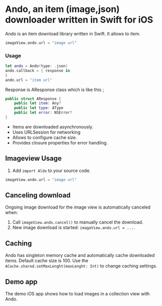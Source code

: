 # Ando, an item (image,json) downloader written in Swift for iOS

Ando is an item download library written in Swift. It allows to item.

```Swift
imageView.ando.url = "image url"
```

### Usage


```Swift
let ando = Ando(type: .json)
ando.callback = { response in
}
ando.url = "item url"
```

Response is AResponse class which is like this ;
```Swift
public struct AResponse {
    public let item: Any?
    public let type: AType
    public let error: NSError?
}
```


* Items are downloaded asynchronously.
* Uses URLSession for networking
* Allows to configure cache size.
* Provides closure properties for error handling.

## Imageview Usage

1. Add `import Aldo` to your source code.

```Swift
imageView.ando.url = "image url"
```


## Canceling download

Ongoing image download for the image view is automatically canceled when:

1. Call `imageView.ando.cancel()` to manually cancel the download.
2. New image download is started: `imageView.ando.url = ...`.

##  Caching
Ando has singleton memory cache and  automatically cache downloaded items. Default cache size is 100. 
Use the `ACache.shared.setMaxLenght(maxLenght: Int)` to change caching settings. 
## Demo app

The demo iOS app shows how to load images in a collection view with Ando.


